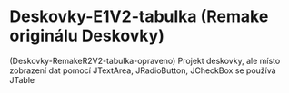 # Deskovky-E1V2-tabulka (Remake originálu Deskovky)
(Deskovky-RemakeR2V2-tabulka-opraveno)
Projekt deskovky, ale místo zobrazení dat pomocí JTextArea, JRadioButton, JCheckBox se používá JTable
